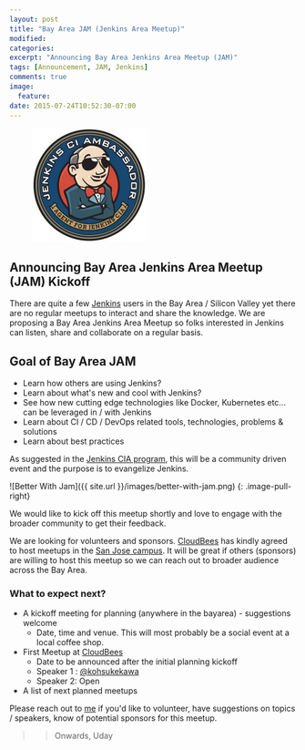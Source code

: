 ```yaml
---
layout: post
title: "Bay Area JAM (Jenkins Area Meetup)"
modified:
categories:
excerpt: "Announcing Bay Area Jenkins Area Meetup (JAM)"
tags: [Announcement, JAM, Jenkins]
comments: true
image:
  feature:
date: 2015-07-24T10:52:30-07:00
---
```

<figure>
	<a href="https://wiki.jenkins-ci.org/display/JENKINS/Jenkins+CIA+Program"><img src="/images/jenkinsCIA.jpg"></a>
</figure>

## Announcing Bay Area Jenkins Area Meetup (JAM) Kickoff
There are quite a few [Jenkins](http://jenkins-ci.org) users in the Bay Area / Silicon Valley yet there are no regular meetups to interact and share the knowledge. We are proposing a Bay Area Jenkins Area Meetup so folks interested in Jenkins can listen, share and collaborate on a regular basis.

## Goal of Bay Area JAM
- Learn how others are using Jenkins?
- Learn about what's new and cool with Jenkins?
- See how new cutting edge technologies like Docker, Kubernetes etc... can be leveraged in / with Jenkins
- Learn about CI / CD / DevOps related tools, technologies, problems & solutions
- Learn about best practices

As suggested in the [Jenkins CIA program](https://wiki.jenkins-ci.org/display/JENKINS/Jenkins+CIA+Program), this will be a community driven event and the purpose is to evangelize Jenkins.

![Better With Jam]({{ site.url }}/images/better-with-jam.png)
{: .image-pull-right}

We would like to kick off this meetup shortly and love to engage with the broader community to get their feedback.

We are looking for volunteers and sponsors. [CloudBees](https://www.cloudbees.com) has kindly agreed to host meetups in the [San Jose campus](https://www.cloudbees.com/office/san-francisco). It will be great if others (sponsors) are willing to host this meetup so we can reach out to broader audience across the Bay Area.

### What to expect next?
- A kickoff meeting for planning (anywhere in the bayarea) - suggestions welcome
  - Date, time and venue. This will most probably be a social event at a local coffee shop.
- First Meetup at [CloudBees](https://www.cloudbees.com/office/san-francisco)
  - Date to be announced after the initial planning kickoff
  - Speaker 1 : [@kohsukekawa](https://twitter.com/kohsukekawa)
  - Speaker 2: Open
- A list of next planned meetups

Please reach out to [me](mailto:uaarkoti@cloudbees.com) if you'd like to volunteer, have suggestions on topics / speakers, know of potential sponsors for this meetup.

>> Onwards, Uday
